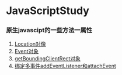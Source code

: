 # JavaScriptStudy

### 原生javascipt的一些方法一属性

1. [Location对像](https://github.com/bailin240/JavaScriptStudy/blob/master/LearningRecord/Location%E5%AF%B9%E8%B1%A1.md)
2. [Event对象](https://github.com/bailin240/JavaScriptStudy/blob/master/LearningRecord/Event.md)
3. [getBoundingClientRect对象](https://github.com/bailin240/JavaScriptStudy/blob/master/LearningRecord/addEventListener()%E5%92%8CattachEvent().md)
4. [绑定多事件addEventListener和attachEvent](https://github.com/bailin240/JavaScriptStudy/blob/master/LearningRecord/addEventListener()%E5%92%8CattachEvent().md)

